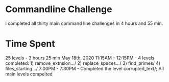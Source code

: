 # Commandline Challenge

I completed all thirty main command line challenges in 4 hours and 55 min. 

# Time Spent
25 levels - 3 hours 25 min
May 18th, 2020
11:15AM - 12:15PM - 4 levels completed: 
	1) remove_extnsion.../ 2) replace_spaces.../ 3) find_primes/ 4) files_starting.../ 
7:00PM - 7:30PM - Completed the level corrupted_text/; All main levels compelted
